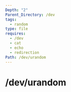 ```yaml
---
Depth: "2"
Parent_Directory: /dev
tags:
  - random
type: file
requires:
  - /dev
  - cat
  - echo
  - redirection
Path: /dev/urandom
---
```

# /dev/urandom
